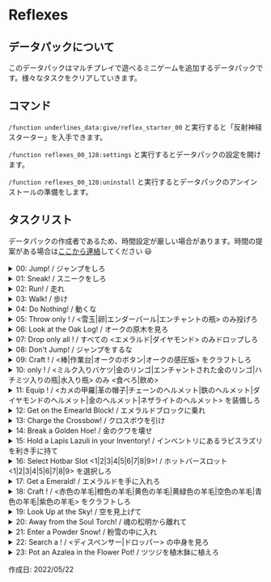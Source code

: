 # Reflexes

## データパックについて
このデータパックはマルチプレイで遊べるミニゲームを追加するデータパックです。様々なタスクをクリアしていきます。

## コマンド
`/function underlines_data:give/reflex_starter_00` と実行すると「反射神経スターター」を入手できます。

`/function reflexes_00_128:settings` と実行するとデータパックの設定を開けます。

`/function reflexes_00_128:uninstall` と実行するとデータパックのアンインストールの準備をします。

## タスクリスト
データパックの作成者であるため、時間設定が厳しい場合があります。時間の提案がある場合は[ここから連絡](https://twitter.com/messages/compose?recipient_id=1342090519808147459&text=Hehehe%20%F0%9F%98%84)してください 😃

<details>
  <summary>
00: Jump! / ジャンプをしろ
  </summary>

> 1 回以上ジャンプをするとクリアします。

> 時間は 1 秒です。
</details>

<details>
  <summary>
01: Sneak! / スニークをしろ
  </summary>

> 0.05 秒以上スニークをするとクリアします。

> 時間は 1 秒です。
</details>

<details>
  <summary>
02: Run! / 走れ
  </summary>

> 1 cm 以上走るとクリアします。

> 時間は 1 秒です。
</details>

<details>
  <summary>
03: Walk! / 歩け
  </summary>

> 1 cm 以上歩くとクリアします。

> 時間は 1 秒です。
</details>

<details>
  <summary>
04: Do Nothing! / 動くな
  </summary>

> 移動しないとクリアします。

> 移動すると失敗します。

> 時間は 5.5 秒です。
</details>

<details>
  <summary>
05: Throw only <a|an> <Snowball|Egg|Ender Pearl|Bottle o' Enchanting>! / <雪玉|卵|エンダーパール|エンチャントの瓶> のみ投げろ
  </summary>

> ホットバースロット 2 が「雪玉」に置き換えられ、ホットバースロット 3 が「卵」に置き換えられ、ホットバースロット 4 が「エンダーパール」に置き換えられ、ホットバースロット 5 が「エンチャントの瓶」に置き換えられます。

> 指定されたアイテムのみを 1 回以上使用するとクリアします。

> 指定されたアイテム以外を 1 回以上使用すると失敗します。

> 時間は 1.5 秒です。
</details>

<details>
  <summary>
06: Look at the Oak Log! / オークの原木を見ろ
  </summary>

> 中心に「落下中のブロック」が召喚されます。

> クロスヘアの中心を落下中のブロックに合わせるとクリアします。

> 時間は 1 秒です。
</details>

<details>
  <summary>
07: Drop only all <Emeralds|Diamonds>! / すべての <エメラルド|ダイヤモンド> のみドロップしろ
  </summary>

> ホットバースロット 1 からホットバースロット 9 とインベントリスロット 19 からインベントリスロット 27 が「エメラルド」と「ダイヤモンド」に 5 対 5 で置き換えられます。

> 指定されたアイテムがインベントリに存在しないとクリアします。

> 指定されたアイテム以外を 1 回以上ドロップすると失敗します。

> 時間は 3.5 秒です。
</details>

<details>
  <summary>
08: Don't Jump! / ジャンプをするな
  </summary>

> 中心に「エメラルドブロック」が設置され続けます。

> ジャンプをしないとクリアします。

> 1 回以上ジャンプをすると失敗します。

> 時間は 2 秒です。
</details>

<details>
  <summary>
09: Craft <a|an> <Stick|Crafting Table|Oak Button|Oak Pressure Plate>! / <棒|作業台|オークのボタン|オークの感圧版> をクラフトしろ
  </summary>

> ホットバースロット 1 が 4 個の「オークの板材」に置き換えられます。

> 指定されたアイテムがインベントリに存在するとクリアします。

> 時間は 3 秒です。
</details>

<details>
  <summary>
10: <Eat|Drink> only <a|an> <Milk Bucket|Golden Apple|Enchanted Golden Apple|Honey Bottle|Water Bottle>! / <ミルク入りバケツ|金のリンゴ|エンチャントされた金のリンゴ|ハチミツ入りの瓶|水入り瓶> のみ <食べろ|飲め>
  </summary>

> ホットバースロット 3 が「ミルク入りバケツ」に置き換えられ、ホットバースロット 4 が「金のリンゴ」に置き換えられ、ホットバースロット 5 が「エンチャントされた金のリンゴ」に置き換えられ、ホットバースロット 6 が「ハチミツ入りの瓶」に置き換えられ、ホットバースロット 7 が「水入り瓶」に置き換えられます。

> 指定されたアイテムのみを 1 回以上使用するとクリアします。

> 指定されたアイテム以外を 1 回以上使用すると失敗します。

> 時間は 3 秒です。
</details>

<details>
  <summary>
11: Equip <a|an> <Turtle Shell|Leather Hat|Chainmail Helmet|Iron Helmet|Diamond Helmet|Golden Helmet|Netherite Helmet>! / <カメの甲羅|革の帽子|チェーンのヘルメット|鉄のヘルメット|ダイヤモンドのヘルメット|金のヘルメット|ネザライトのヘルメット> を装備しろ
  </summary>

> ホットバースロット 2 が「カメの甲羅」に置き換えられ、ホットバースロット 3 が「革の帽子」に置き換えられ、ホットバースロット 4 が「チェーンのヘルメット」に置き換えられ、ホットバースロット 5 が「鉄のヘルメット」に置き換えられ、ホットバースロット 6 が「ダイヤモンドのヘルメット」に置き換えられ、ホットバースロット 7 が「金のヘルメット」に置き換えられ、ホットバースロット 8 が「ネザライトのヘルメット」に置き換えられます。

> 指定されたアイテムを頭に装備するとクリアします。

> 時間は 2 秒です。
</details>

<details>
  <summary>
12: Get on the Emearld Block! / エメラルドブロックに乗れ
  </summary>

> 中心に「エメラルドブロック」が設置され続けます。

> プレイヤーの位置の Y 座標 -1 にエメラルドブロックがあるとクリアします。

> 時間は 1.5 秒です。
</details>

<details>
  <summary>
13: Charge the Crossbow! / クロスボウを引け
  </summary>

> ホットバースロット 1 が「クロスボウ」に置き換えられ、ホットバースロット 2 が「矢」に置き換えられます。

> 引かれたクロスボウが 0.05 秒以上利き手に持たれるとクリアします。

> 時間は 2.5 秒です。
</details>

<details>
  <summary>
14: Break a Golden Hoe! / 金のクワを壊せ
  </summary>

> 中心に「オークの葉」がラウンド終了まで設置され続けます。

> ホットバースロット 1 が「金のクワ」に置き換えられます。

> 金のクワを 1 回以上破壊するとクリアします。

> 時間は 1.5 秒です。
</details>

<details>
  <summary>
15: Hold a Lapis Lazuli in your Inventory! / インベントリにあるラピスラズリを利き手に持て
  </summary>

> インベントリスロット 1 からインベントリスロット 27 のいずれかが「ラピスラズリ」に置き換えられます。

> ラピスラズリを利き手に持つとクリアします。

> 時間は 1.5 秒です。
</details>

<details>
  <summary>
16: Select Hotbar Slot <1|2|3|4|5|6|7|8|9>! / ホットバースロット <1|2|3|4|5|6|7|8|9> を選択しろ
  </summary>

> 指定されたホットバースロットを選択するとクリアします。

> 時間は 1.5 秒です。
</details>

<details>
  <summary>
17: Get a Emerald! / エメラルドを手に入れろ
  </summary>

> 中心に「エメラルド鉱石」がラウンド終了まで設置され続けます。

> ホットバースロット 1 が「鉄のツルハシ」に置き換えられます。

> エメラルドがインベントリに存在するとクリアします。

> 時間は 2 秒です。
</details>

<details>
  <summary>
18: Craft <a|an> <Red Wool|Orange Wool|Yellow Wool|Lime Wool|Light Blue Wool|Blue Wool|Purple Wool>! / <赤色の羊毛|橙色の羊毛|黄色の羊毛|黄緑色の羊毛|空色の羊毛|青色の羊毛|紫色の羊毛> をクラフトしろ
  </summary>

> ホットバースロット 1 が「白色の羊毛」に置き換えられ、ホットバースロット 2 が「赤色の染料」に置き換えられ、ホットバースロット 3 が「橙色の染料」に置き換えられ、ホットバースロット 4 が「黄色の染料」に置き換えられ、ホットバースロット 5 が「黄緑色の染料」に置き換えられ、ホットバースロット 6 が「空色の染料」に置き換えられ、ホットバースロット 7 が「青色の染料」に置き換えられ、ホットバースロット 8 が「紫色の染料」に置き換えられます。

> 指定されたアイテムがインベントリに存在するとクリアします。

> 時間は 3.5 秒です。
</details>

<details>
  <summary>
19: Look Up at the Sky! / 空を見上げて
  </summary>

> プレイヤーの回転の X 軸回転を -90. 0 から -72.0 にするとクリアします。

> 時間は 1.5 秒です。
</details>

<details>
  <summary>
20: Away from the Soul Torch! / 魂の松明から離れて
  </summary>

> 中心に「魂の松明」が設置され続けます。

> 中心に「エリアエフェクトクラウド」が召喚されます。

> 幸運の効果を受けないとクリアします。

> 幸運の効果を 0.05 秒以上受けると失敗します。

> 時間は 4.5 秒です。
</details>

<details>
  <summary>
21: Enter a Powder Snow! / 粉雪の中に入れ
  </summary>

> ホットバースロット 1 が「粉雪入りバケツ」に置き換えられます。

> プレイヤーの位置に粉雪が 0.05 秒以上あるとクリアします。

> 時間は 1 秒です。
</details>

<details>
  <summary>
22: Search a <Dispenser|Dropper>! / <ディスペンサー|ドロッパー> の中身を見ろ
  </summary>

> 中心に「ディスペンサー」または「ドロッパー」が設置されます。

> 指定されたブロックの中身を 1 回以上見るとクリアします。

> 時間は 1 秒です。
</details>

<details>
  <summary>
23: Pot an Azalea in the Flower Pot! / ツツジを植木鉢に植えろ
  </summary>

> 中心に「植木鉢」がラウンド終了まで設置され続けます。

> ホットバースロット 1 が「ツツジ」に置き換えられます。

> 植物を植木鉢に 1 回以上植えるとクリアします。

> 時間は 1.5 秒です。
</details>

作成日: 2022/05/22
